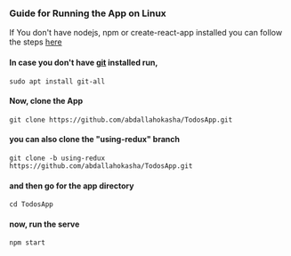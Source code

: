 
### Guide for Running the App on Linux

If You don't have nodejs, npm or create-react-app installed you can follow the steps [here](https://gist.github.com/abdallahokasha/5e506c87e03453977f4f9d42929e183d "https://gist.github.com/abdallahokasha/5e506c87e03453977f4f9d42929e183d")

#### In case you don't have [git](https://git-scm.com/book/en/v2/Getting-Started-Installing-Git "https://git-scm.com/book/en/v2/Getting-Started-Installing-Git") installed run,

`sudo apt install git-all`

#### Now, clone the App
`git clone https://github.com/abdallahokasha/TodosApp.git`

#### you can also clone the "using-redux" branch 
`git clone -b using-redux https://github.com/abdallahokasha/TodosApp.git`

#### and then go for the app directory
`cd TodosApp`

#### now, run the serve
`npm start`

